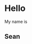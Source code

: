 <!DOCTYPE html>
<html>
    <head>
        <link rel="stylesheet" type="text/css" href="nametag.css">
      </head>
    <body>
        <div class="badge center">
            <h1>Hello</h1>
            <p class="my">My name is</p>
            <h2 class="name">Sean</h2>
            </div>   
        </body>
</html>